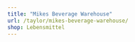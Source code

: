 ```yaml
---
title: "Mikes Beverage Warehouse"
url: /taylor/mikes-beverage-warehouse/
shop: Lebensmittel
---
```

